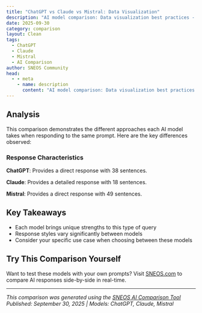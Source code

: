 ```yaml
---
title: "ChatGPT vs Claude vs Mistral: Data Visualization"
description: "AI model comparison: Data visualization best practices - tell stories with data..."
date: 2025-09-30
category: comparison
layout: Clean
tags:
  - ChatGPT
  - Claude
  - Mistral
  - AI Comparison
author: SNEOS Community
head:
  - - meta
    - name: description
      content: "AI model comparison: Data visualization best practices - tell stories with data..."
---
```


<ChatComparison
  title="ChatGPT vs Claude vs Mistral: Data Visualization"
  prompt="Data visualization best practices - tell stories with data"
  :responses='{
    "ChatGPT": "Certainly! Here are some best practices for telling compelling stories with data visualization:\n\n### 1. **Know Your Audience**\n- Understand who your audience is and what they care about.\n- Tailor the complexity, format, and style of your visualization accordingly.\n\n### 2. **Define a Clear Purpose**\n- Identify the main message or insight you want to convey.\n- Avoid including unnecessary data that doesn\u2019t support your story.\n\n### 3. **Choose the Right Type of Visualization**\n- Use charts and graphs that best represent your data and message.\n  - Bar charts for comparisons\n  - Line charts for trends over time\n  - Pie charts for proportions (use sparingly)\n  - Scatter plots for relationships\n  - Maps for geographic data\n- Avoid misleading or overly complex visuals.\n\n### 4. **Simplify and Focus**\n- Remove clutter such as gridlines, excessive labels, and decorative elements.\n- Highlight key data points or trends using color, size, or annotations.\n- Use whitespace effectively to improve readability.\n\n### 5. **Use Consistent and Clear Labeling**\n- Titles should be descriptive and meaningful.\n- Axis labels must be clear and include units where applicable.\n- Legends should be straightforward and placed near the visualization.\n- Avoid jargon unless your audience is familiar with it.\n\n### 6. **Leverage Color Thoughtfully**\n- Use color to emphasize important data points or categories.\n- Maintain good contrast and colorblind-friendly palettes.\n- Use colors consistently across multiple visualizations to avoid confusion.\n\n### 7. **Use Storytelling Techniques**\n- Start with context: Explain why the data matters.\n- Build a narrative: Structure your visuals to guide the viewer through insights step-by-step.\n- Include annotations or callouts for critical points.\n- End with a conclusion or call to action.\n\n### 8. **Facilitate Interaction (if possible)**\n- Interactive dashboards allow users to explore data on their own.\n- Filters, tooltips, and drill-downs can provide additional context without cluttering the main view.\n\n### 9. **Validate and Test**\n- Check data accuracy and visual correctness.\n- Test your visualizations with a small audience to ensure clarity and impact.\n\n### 10. **Iterate and Improve**\n- Gather feedback to refine your visual story.\n- Continuously improve based on what resonates most with your audience.\n\n---\n\nBy adhering to these best practices, your data visualizations will not only present information clearly but also engage your audience and tell a powerful, meaningful story.",
    "Claude": "# Data Visualization Best Practices: Telling Stories with Data\n\n## 1. Start with the Story, Not the Chart\n\n### Define Your Narrative\n- **Identify the key message** before choosing visualization type\n- **Know your audience** - technical expertise, time constraints, decision-making needs\n- **Structure your story** with a clear beginning, middle, and end\n- **Focus on actionable insights** rather than just presenting data\n\n### Example Framework\n\u0060\u0060\u0060\nProblem \u2192 Context \u2192 Analysis \u2192 Insight \u2192 Recommendation\n\u0060\u0060\u0060\n\n## 2. Choose the Right Chart Type\n\n### Common Chart Types and When to Use Them\n\n| Purpose | Best Charts | Avoid |\n|---------|-------------|--------|\n| **Compare values** | Bar charts, column charts | Pie charts for many categories |\n| **Show trends over time** | Line charts, area charts | Bar charts for continuous data |\n| **Display relationships** | Scatter plots, bubble charts | Line charts for non-sequential data |\n| **Show composition** | Stacked bars, treemaps | Multiple pie charts |\n| **Geographic data** | Maps, choropleth maps | Tables with location names |\n\n### The Chart Selection Process\n1. What relationship am I trying to show?\n2. How many variables do I need to display?\n3. How many data points do I have?\n4. What\u0027s the nature of my data (continuous, categorical, temporal)?\n\n## 3. Design Principles for Clear Communication\n\n### Visual Hierarchy\n- **Use size strategically** - larger elements draw attention first\n- **Color for emphasis** - highlight key data points, not decoration\n- **White space** - allows the eye to rest and focus\n- **Consistent styling** - fonts, colors, and spacing throughout\n\n### Color Best Practices\n\u0060\u0060\u0060css\n/* Effective color strategies */\n- Use color purposefully, not decoratively\n- Limit to 3-5 colors maximum\n- Ensure accessibility (colorblind-friendly palettes)\n- Maintain sufficient contrast ratios\n- Use color consistently across related charts\n\u0060\u0060\u0060\n\n### Typography and Layout\n- **Hierarchy**: Title \u003E Subtitle \u003E Axis labels \u003E Data labels\n- **Readability**: Sans-serif fonts for digital, appropriate sizing\n- **Alignment**: Consistent spacing and positioning\n\n## 4. Eliminate Chart Junk\n\n### What to Remove\n- \u274C Unnecessary gridlines\n- \u274C 3D effects and shadows\n- \u274C Decorative elements that don\u0027t add meaning\n- \u274C Redundant legends when labels are clear\n- \u274C Excessive decimal places\n\n### What to Enhance\n- \u2705 Clear, descriptive titles\n- \u2705 Direct labeling when possible\n- \u2705 Contextual annotations\n- \u2705 Consistent scaling\n- \u2705 Meaningful axis labels\n\n## 5. Interactive and Progressive Disclosure\n\n### Layered Information Architecture\n\u0060\u0060\u0060\nLevel 1: High-level overview (dashboard)\nLevel 2: Category breakdown (filtered views)\nLevel 3: Individual data points (drill-down)\nLevel 4: Raw data (tables, exports)\n\u0060\u0060\u0060\n\n### Effective Interactions\n- **Hover details** for additional context\n- **Filtering controls** for exploration\n- **Zoom and pan** for detailed analysis\n- **Animation** to show changes over time (sparingly)\n\n## 6. Context is King\n\n### Provide Reference Points\n- **Benchmarks**: Industry standards, historical performance\n- **Targets**: Goals, quotas, expectations\n- **Comparisons**: Previous periods, peer groups\n- **Scale**: Show relative magnitude and significance\n\n### Annotation Strategies\n\u0060\u0060\u0060\n\u2022 Callout boxes for key insights\n\u2022 Trend lines to show direction\n\u2022 Reference lines for benchmarks\n\u2022 Color coding for performance zones\n\u0060\u0060\u0060\n\n## 7. Mobile and Accessibility Considerations\n\n### Responsive Design\n- **Simplified charts** for small screens\n- **Horizontal scrolling** for time series on mobile\n- **Touch-friendly** interactive elements\n- **Readable text** at all screen sizes\n\n### Accessibility Standards\n- **Alt text** for screen readers\n- **High contrast** color combinations\n- **Keyboard navigation** support\n- **Pattern/texture alternatives** to color coding\n\n## 8. Common Storytelling Patterns\n\n### The Narrative Arc Patterns\n\n1. **Problem-Solution**\n   - Show current state \u2192 Identify issues \u2192 Present solutions \u2192 Show potential outcomes\n\n2. **Comparison**\n   - Establish baseline \u2192 Show alternatives \u2192 Highlight differences \u2192",
    "Mistral": "Data visualization is a powerful tool for communicating insights and telling stories with data. Here are some best practices to help you create effective and compelling data visualizations:\n\n### 1. **Know Your Audience**\n   - **Understand Their Needs:** Tailor your visualizations to the specific needs and interests of your audience.\n   - **Level of Expertise:** Consider the level of data literacy of your audience. Avoid jargon and complex visualizations if your audience is not familiar with them.\n\n### 2. **Choose the Right Chart Type**\n   - **Bar Charts:** Good for comparing quantities.\n   - **Line Charts:** Ideal for showing trends over time.\n   - **Pie Charts:** Useful for showing proportions, but avoid if there are too many categories.\n   - **Scatter Plots:** Great for showing relationships between two variables.\n   - **Heatmaps:** Effective for showing density or frequency.\n\n### 3. **Keep It Simple**\n   - **Minimalism:** Avoid clutter. Use only the necessary elements to convey your message.\n   - **Clear Labels:** Ensure all axes, legends, and data points are clearly labeled.\n   - **Consistent Colors:** Use a consistent color scheme to help viewers quickly understand the data.\n\n### 4. **Tell a Story**\n   - **Narrative Flow:** Arrange your visualizations in a logical sequence that tells a coherent story.\n   - **Highlight Key Points:** Use annotations, callouts, and highlights to draw attention to important insights.\n   - **Context:** Provide context for your data. Explain why the data is important and what it means.\n\n### 5. **Use Interactive Elements**\n   - **Drill-Down Capabilities:** Allow users to explore the data in more detail.\n   - **Tooltips:** Provide additional information when users hover over data points.\n   - **Filters:** Enable users to filter data based on their interests.\n\n### 6. **Ensure Accuracy**\n   - **Data Integrity:** Make sure your data is accurate and up-to-date.\n   - **Transparency:** Be transparent about your data sources and any assumptions or limitations.\n\n### 7. **Design for Accessibility**\n   - **Color Blindness:** Use color palettes that are accessible to people with color vision deficiencies.\n   - **Screen Readers:** Ensure your visualizations can be interpreted by screen readers.\n   - **Alternative Text:** Provide alt text for images and charts.\n\n### 8. **Test and Iterate**\n   - **Feedback:** Get feedback from a diverse group of users to identify areas for improvement.\n   - **Iterate:** Be open to making changes based on feedback and new insights.\n\n### 9. **Use Tools Wisely**\n   - **Software:** Choose the right tools for your needs, such as Tableau, Power BI, or D3.js.\n   - **Templates:** Use templates to save time, but customize them to fit your specific needs.\n\n### 10. **Document Your Process**\n   - **Methodology:** Document how you collected, cleaned, and analyzed the data.\n   - **Version Control:** Keep track of different versions of your visualizations.\n\n### 11. **Ethical Considerations**\n   - **Bias:** Be aware of potential biases in your data and visualizations.\n   - **Privacy:** Ensure that you are not revealing sensitive or personal information.\n\n### 12. **Practice and Learn**\n   - **Continuous Learning:** Stay updated with the latest trends and techniques in data visualization.\n   - **Practice:** Regularly practice creating visualizations to improve your skills.\n\nBy following these best practices, you can create data visualizations that are not only informative but also engaging and impactful."
  }'
  published-date="22:46"
/>

## Analysis

This comparison demonstrates the different approaches each AI model takes when responding to the same prompt. Here are the key differences observed:

### Response Characteristics

**ChatGPT**: Provides a direct response with 38 sentences. 

**Claude**: Provides a detailed response with 18 sentences. 

**Mistral**: Provides a direct response with 49 sentences. 

## Key Takeaways

- Each model brings unique strengths to this type of query
- Response styles vary significantly between models
- Consider your specific use case when choosing between these models

## Try This Comparison Yourself

Want to test these models with your own prompts? Visit [SNEOS.com](https://sneos.com) to compare AI responses side-by-side in real-time.

---

*This comparison was generated using the [SNEOS AI Comparison Tool](https://sneos.com)*
*Published: September 30, 2025 | Models: ChatGPT, Claude, Mistral*
